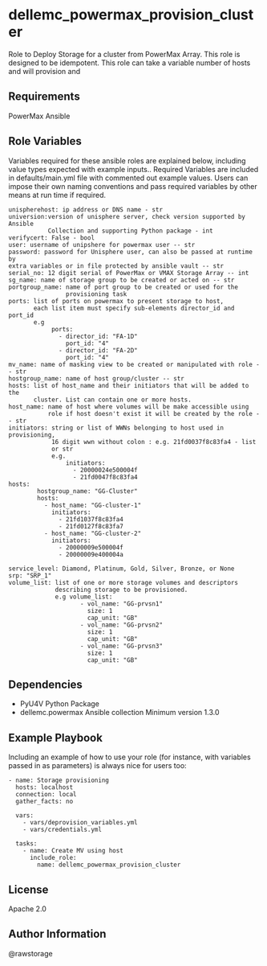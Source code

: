 dellemc_powermax_provision_cluster
=========

Role to Deploy Storage for a cluster from PowerMax Array.  This role is 
designed to be idempotent.  This role can take a variable number of hosts 
and will provision and   

Requirements
------------

PowerMax Ansible 

Role Variables
--------------
Variables required for these ansible roles are explained below, including value types expected with example inputs.. Required Variables are included in defaults/main.yml 
file with commented out example values.  Users can impose their own naming 
conventions and pass required variables by other means at run time if 
required.   

    unispherehost: ip address or DNS name - str
    universion:version of unisphere server, check version supported by Ansible 
               Collection and supporting Python package - int
    verifycert: False - bool
    user: username of unipshere for powermax user -- str 
    password: password for Unisphere user, can also be passed at runtime by 
    extra variables or in file protected by ansible vault -- str
    serial_no: 12 digit serial of PowerMax or VMAX Storage Array -- int
    sg_name: name of storage group to be created or acted on -- str
    portgroup_name: name of port group to be created or used for the 
                    provisioning task
    ports: list of ports on powermax to present storage to host, 
           each list item must specify sub-elements director_id and port_id
           e.g
                ports:
                  - director_id: "FA-1D"
                    port_id: "4"
                  - director_id: "FA-2D"
                    port_id: "4"
    mv_name: name of masking view to be created or manipulated with role -- str
    hostgroup_name: name of host group/cluster -- str
    hosts: list of host_name and their initiators that will be added to the 
           cluster. List can contain one or more hosts. 
    host_name: name of host where volumes will be make accessible using 
               role if host doesn't exist it will be created by the role -- str
    initiators: string or list of WWNs belonging to host used in provisioning,
                16 digit wwn without colon : e.g. 21fd0037f8c83fa4 - list 
                or str
                e.g.
                    initiators:
                      - 20000024e500004f
                      - 21fd0047f8c83fa4
    hosts:
            hostgroup_name: "GG-Cluster"
            hosts:
              - host_name: "GG-cluster-1"
                initiators:
                  - 21fd1037f8c83fa4
                  - 21fd0127f8c83fa7
              - host_name: "GG-cluster-2"
                initiators:
                  - 20000009e500004f
                  - 20000009e400004a

    service_level: Diamond, Platinum, Gold, Silver, Bronze, or None
    srp: "SRP_1"
    volume_list: list of one or more storage volumes and descriptors 
                 describing storage to be provisioned.  
                 e.g volume_list:
                        - vol_name: "GG-prvsn1"
                          size: 1
                          cap_unit: "GB"
                        - vol_name: "GG-prvsn2"
                          size: 1
                          cap_unit: "GB"
                        - vol_name: "GG-prvsn3"
                          size: 1
                          cap_unit: "GB"
Dependencies
------------
- PyU4V Python Package
- dellemc.powermax Ansible collection Minimum version 1.3.0

Example Playbook
----------------

Including an example of how to use your role (for instance, with variables passed in as parameters) is always nice for users too:

    - name: Storage provisioning
      hosts: localhost
      connection: local
      gather_facts: no

      vars:
        - vars/deprovision_variables.yml
        - vars/credentials.yml

      tasks:
        - name: Create MV using host
          include_role:
            name: dellemc_powermax_provision_cluster

License
-------

Apache 2.0

Author Information
------------------
@rawstorage

